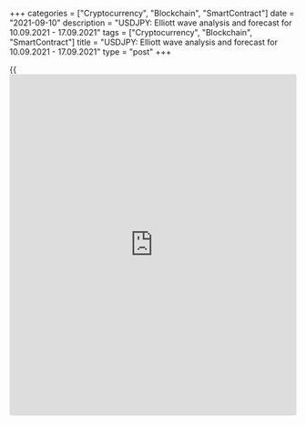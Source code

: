 +++
categories = ["Cryptocurrency", "Blockchain", "SmartContract"]
date = "2021-09-10"
description = "USDJPY: Elliott wave analysis and forecast for 10.09.2021 - 17.09.2021"
tags = ["Cryptocurrency", "Blockchain", "SmartContract"]
title = "USDJPY: Elliott wave analysis and forecast for 10.09.2021 - 17.09.2021"
type = "post"
+++

{{<iframe id="large-banner" src="https://www.bounty.group/#slide=23.0" width="100%" height="600" scrolling="no" style="border: 0px solid rgb(216, 221, 230); border-radius: 3px;">}}

2021-09-10

2021-09-10

USDJPY: Elliott wave analysis and forecast for 10.09.2021 –
17.09.2021Alex Geuta

 **Main scenario:** consider short positions from corrections below the
level of 110.46 with a target of 107.16 – 106.07.

 **Alternative scenario:** breakout and consolidation above the level of
110.46 will allow the pair to continue rising to the levels of 111.72 –
113.50.

 **Analysis:** Daily chart: apparently, a descending correction of
larger degree finished forming as wave B, and wave С started developing,
with the first wave (1) of С forming inside.

The third wave of smaller degree 3 of (1) continues developing on the H4
chart, with wave i of 3 formed and a downside correction developing as
wave ii of 3 inside. Wave (с) of ii appears to be unfolding on the H1
chart, with wave ii of (с) completed as part of it. If the presumption
is correct, the pair will continue to drop to the levels of 107.16 –
106.07. The level of 110.46 is critical in this scenario as a breakout
will enable the pair to continue growing to the levels of 111.72 –
113.50.

* * *

* * *

## Price chart of USDJPY in real time mode

The content of this article reflects the author’s opinion and does not
necessarily reflect the official position of LiteForex. The material
published on this page is provided for informational purposes only and
should not be considered as the provision of investment advice for the
purposes of Directive 2004/39/EC.

Rate this article:

{{value}}

( {{count}} {{title}} )